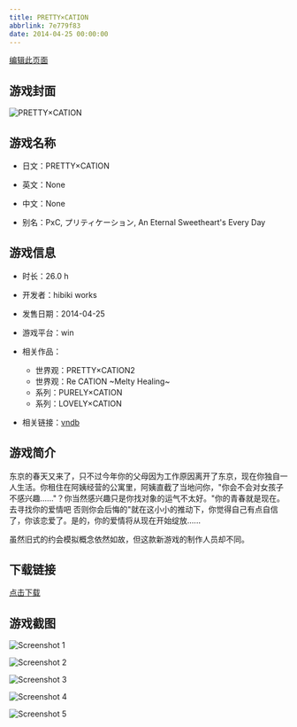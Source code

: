 ```yaml
---
title: PRETTY×CATION
abbrlink: 7e779f83
date: 2014-04-25 00:00:00
---
```

[编辑此页面](https://github.com/ACG-3/ADV3-source/blob/main/source/_posts/PRETTY%C3%97CATION.md)

## 游戏封面

![PRETTY×CATION](https://pan.timero.xyz/d/onedrive/img_lib_001/PRETTY%C3%97CATION_cover.avif)


## 游戏名称

- 日文：PRETTY×CATION
- 英文：None
- 中文：None

- 别名：PxC, プリティケーション, An Eternal Sweetheart's Every Day


## 游戏信息

- 时长：26.0 h
- 开发者：hibiki works
- 发售日期：2014-04-25
- 游戏平台：win
- 相关作品：
   - 世界观：PRETTY×CATION2
   - 世界观：Re CATION ~Melty Healing~
   - 系列：PURELY×CATION
   - 系列：LOVELY×CATION

- 相关链接：[vndb](https://vndb.org/v14005)


## 游戏简介

东京的春天又来了，只不过今年你的父母因为工作原因离开了东京，现在你独自一人生活。你租住在阿姨经营的公寓里，阿姨直截了当地问你，"你会不会对女孩子不感兴趣......"？你当然感兴趣只是你找对象的运气不太好。"你的青春就是现在。去寻找你的爱情吧 否则你会后悔的"就在这小小的推动下，你觉得自己有点自信了，你该恋爱了。是的，你的爱情将从现在开始绽放......

虽然旧式的约会模拟概念依然如故，但这款新游戏的制作人员却不同。




## 下载链接

[点击下载](https://pan.timero.xyz/onedrive/adv_lib_001/PRETTY%C3%97CATION)


## 游戏截图


![Screenshot 1](https://pan.timero.xyz/d/onedrive/img_lib_001/PRETTY%C3%97CATION_Screenshot_1.avif)

![Screenshot 2](https://pan.timero.xyz/d/onedrive/img_lib_001/PRETTY%C3%97CATION_Screenshot_2.avif)

![Screenshot 3](https://pan.timero.xyz/d/onedrive/img_lib_001/PRETTY%C3%97CATION_Screenshot_3.avif)

![Screenshot 4](https://pan.timero.xyz/d/onedrive/img_lib_001/PRETTY%C3%97CATION_Screenshot_4.avif)

![Screenshot 5](https://pan.timero.xyz/d/onedrive/img_lib_001/PRETTY%C3%97CATION_Screenshot_5.avif)

